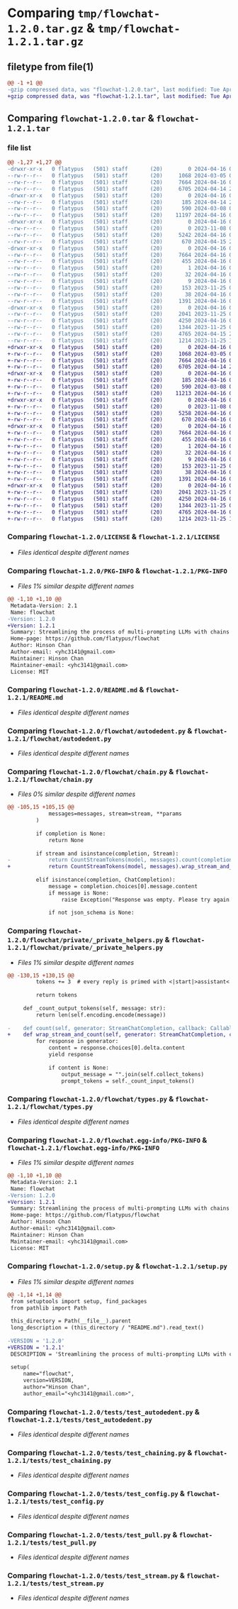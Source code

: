 # Comparing `tmp/flowchat-1.2.0.tar.gz` & `tmp/flowchat-1.2.1.tar.gz`

## filetype from file(1)

```diff
@@ -1 +1 @@
-gzip compressed data, was "flowchat-1.2.0.tar", last modified: Tue Apr 16 02:26:16 2024, max compression
+gzip compressed data, was "flowchat-1.2.1.tar", last modified: Tue Apr 16 02:45:47 2024, max compression
```

## Comparing `flowchat-1.2.0.tar` & `flowchat-1.2.1.tar`

### file list

```diff
@@ -1,27 +1,27 @@
-drwxr-xr-x   0 flatypus   (501) staff       (20)        0 2024-04-16 02:26:16.787717 flowchat-1.2.0/
--rw-r--r--   0 flatypus   (501) staff       (20)     1068 2024-03-05 00:02:48.000000 flowchat-1.2.0/LICENSE
--rw-r--r--   0 flatypus   (501) staff       (20)     7664 2024-04-16 02:26:16.787505 flowchat-1.2.0/PKG-INFO
--rw-r--r--   0 flatypus   (501) staff       (20)     6705 2024-04-14 20:10:37.000000 flowchat-1.2.0/README.md
-drwxr-xr-x   0 flatypus   (501) staff       (20)        0 2024-04-16 02:26:16.784116 flowchat-1.2.0/flowchat/
--rw-r--r--   0 flatypus   (501) staff       (20)      185 2024-04-14 20:12:59.000000 flowchat-1.2.0/flowchat/__init__.py
--rw-r--r--   0 flatypus   (501) staff       (20)      590 2024-03-08 00:59:53.000000 flowchat-1.2.0/flowchat/autodedent.py
--rw-r--r--   0 flatypus   (501) staff       (20)    11197 2024-04-16 02:23:59.000000 flowchat-1.2.0/flowchat/chain.py
-drwxr-xr-x   0 flatypus   (501) staff       (20)        0 2024-04-16 02:26:16.785193 flowchat-1.2.0/flowchat/private/
--rw-r--r--   0 flatypus   (501) staff       (20)        0 2023-11-08 02:00:20.000000 flowchat-1.2.0/flowchat/private/__init__.py
--rw-r--r--   0 flatypus   (501) staff       (20)     5242 2024-04-16 02:23:27.000000 flowchat-1.2.0/flowchat/private/_private_helpers.py
--rw-r--r--   0 flatypus   (501) staff       (20)      670 2024-04-15 23:52:59.000000 flowchat-1.2.0/flowchat/types.py
-drwxr-xr-x   0 flatypus   (501) staff       (20)        0 2024-04-16 02:26:16.787219 flowchat-1.2.0/flowchat.egg-info/
--rw-r--r--   0 flatypus   (501) staff       (20)     7664 2024-04-16 02:26:16.000000 flowchat-1.2.0/flowchat.egg-info/PKG-INFO
--rw-r--r--   0 flatypus   (501) staff       (20)      455 2024-04-16 02:26:16.000000 flowchat-1.2.0/flowchat.egg-info/SOURCES.txt
--rw-r--r--   0 flatypus   (501) staff       (20)        1 2024-04-16 02:26:16.000000 flowchat-1.2.0/flowchat.egg-info/dependency_links.txt
--rw-r--r--   0 flatypus   (501) staff       (20)       32 2024-04-16 02:26:16.000000 flowchat-1.2.0/flowchat.egg-info/requires.txt
--rw-r--r--   0 flatypus   (501) staff       (20)        9 2024-04-16 02:26:16.000000 flowchat-1.2.0/flowchat.egg-info/top_level.txt
--rw-r--r--   0 flatypus   (501) staff       (20)      153 2023-11-25 09:49:08.000000 flowchat-1.2.0/pyproject.toml
--rw-r--r--   0 flatypus   (501) staff       (20)       38 2024-04-16 02:26:16.787773 flowchat-1.2.0/setup.cfg
--rw-r--r--   0 flatypus   (501) staff       (20)     1391 2024-04-16 02:26:01.000000 flowchat-1.2.0/setup.py
-drwxr-xr-x   0 flatypus   (501) staff       (20)        0 2024-04-16 02:26:16.786661 flowchat-1.2.0/tests/
--rw-r--r--   0 flatypus   (501) staff       (20)     2041 2023-11-25 09:35:06.000000 flowchat-1.2.0/tests/test_autodedent.py
--rw-r--r--   0 flatypus   (501) staff       (20)     4250 2024-04-16 02:25:51.000000 flowchat-1.2.0/tests/test_chaining.py
--rw-r--r--   0 flatypus   (501) staff       (20)     1344 2023-11-25 07:32:30.000000 flowchat-1.2.0/tests/test_config.py
--rw-r--r--   0 flatypus   (501) staff       (20)     4765 2024-04-15 23:12:53.000000 flowchat-1.2.0/tests/test_pull.py
--rw-r--r--   0 flatypus   (501) staff       (20)     1214 2023-11-25 10:45:06.000000 flowchat-1.2.0/tests/test_stream.py
+drwxr-xr-x   0 flatypus   (501) staff       (20)        0 2024-04-16 02:45:47.553590 flowchat-1.2.1/
+-rw-r--r--   0 flatypus   (501) staff       (20)     1068 2024-03-05 00:02:48.000000 flowchat-1.2.1/LICENSE
+-rw-r--r--   0 flatypus   (501) staff       (20)     7664 2024-04-16 02:45:47.553359 flowchat-1.2.1/PKG-INFO
+-rw-r--r--   0 flatypus   (501) staff       (20)     6705 2024-04-14 20:10:37.000000 flowchat-1.2.1/README.md
+drwxr-xr-x   0 flatypus   (501) staff       (20)        0 2024-04-16 02:45:47.549507 flowchat-1.2.1/flowchat/
+-rw-r--r--   0 flatypus   (501) staff       (20)      185 2024-04-16 02:26:44.000000 flowchat-1.2.1/flowchat/__init__.py
+-rw-r--r--   0 flatypus   (501) staff       (20)      590 2024-03-08 00:59:53.000000 flowchat-1.2.1/flowchat/autodedent.py
+-rw-r--r--   0 flatypus   (501) staff       (20)    11213 2024-04-16 02:44:33.000000 flowchat-1.2.1/flowchat/chain.py
+drwxr-xr-x   0 flatypus   (501) staff       (20)        0 2024-04-16 02:45:47.550834 flowchat-1.2.1/flowchat/private/
+-rw-r--r--   0 flatypus   (501) staff       (20)        0 2023-11-08 02:00:20.000000 flowchat-1.2.1/flowchat/private/__init__.py
+-rw-r--r--   0 flatypus   (501) staff       (20)     5258 2024-04-16 02:44:33.000000 flowchat-1.2.1/flowchat/private/_private_helpers.py
+-rw-r--r--   0 flatypus   (501) staff       (20)      670 2024-04-16 02:44:31.000000 flowchat-1.2.1/flowchat/types.py
+drwxr-xr-x   0 flatypus   (501) staff       (20)        0 2024-04-16 02:45:47.553045 flowchat-1.2.1/flowchat.egg-info/
+-rw-r--r--   0 flatypus   (501) staff       (20)     7664 2024-04-16 02:45:47.000000 flowchat-1.2.1/flowchat.egg-info/PKG-INFO
+-rw-r--r--   0 flatypus   (501) staff       (20)      455 2024-04-16 02:45:47.000000 flowchat-1.2.1/flowchat.egg-info/SOURCES.txt
+-rw-r--r--   0 flatypus   (501) staff       (20)        1 2024-04-16 02:45:47.000000 flowchat-1.2.1/flowchat.egg-info/dependency_links.txt
+-rw-r--r--   0 flatypus   (501) staff       (20)       32 2024-04-16 02:45:47.000000 flowchat-1.2.1/flowchat.egg-info/requires.txt
+-rw-r--r--   0 flatypus   (501) staff       (20)        9 2024-04-16 02:45:47.000000 flowchat-1.2.1/flowchat.egg-info/top_level.txt
+-rw-r--r--   0 flatypus   (501) staff       (20)      153 2023-11-25 09:49:08.000000 flowchat-1.2.1/pyproject.toml
+-rw-r--r--   0 flatypus   (501) staff       (20)       38 2024-04-16 02:45:47.553647 flowchat-1.2.1/setup.cfg
+-rw-r--r--   0 flatypus   (501) staff       (20)     1391 2024-04-16 02:45:36.000000 flowchat-1.2.1/setup.py
+drwxr-xr-x   0 flatypus   (501) staff       (20)        0 2024-04-16 02:45:47.552482 flowchat-1.2.1/tests/
+-rw-r--r--   0 flatypus   (501) staff       (20)     2041 2023-11-25 09:35:06.000000 flowchat-1.2.1/tests/test_autodedent.py
+-rw-r--r--   0 flatypus   (501) staff       (20)     4250 2024-04-16 02:44:31.000000 flowchat-1.2.1/tests/test_chaining.py
+-rw-r--r--   0 flatypus   (501) staff       (20)     1344 2023-11-25 07:32:30.000000 flowchat-1.2.1/tests/test_config.py
+-rw-r--r--   0 flatypus   (501) staff       (20)     4765 2024-04-16 02:44:31.000000 flowchat-1.2.1/tests/test_pull.py
+-rw-r--r--   0 flatypus   (501) staff       (20)     1214 2023-11-25 10:45:06.000000 flowchat-1.2.1/tests/test_stream.py
```

### Comparing `flowchat-1.2.0/LICENSE` & `flowchat-1.2.1/LICENSE`

 * *Files identical despite different names*

### Comparing `flowchat-1.2.0/PKG-INFO` & `flowchat-1.2.1/PKG-INFO`

 * *Files 1% similar despite different names*

```diff
@@ -1,10 +1,10 @@
 Metadata-Version: 2.1
 Name: flowchat
-Version: 1.2.0
+Version: 1.2.1
 Summary: Streamlining the process of multi-prompting LLMs with chains
 Home-page: https://github.com/flatypus/flowchat
 Author: Hinson Chan
 Author-email: <yhc3141@gmail.com>
 Maintainer: Hinson Chan
 Maintainer-email: <yhc3141@gmail.com>
 License: MIT
```

### Comparing `flowchat-1.2.0/README.md` & `flowchat-1.2.1/README.md`

 * *Files identical despite different names*

### Comparing `flowchat-1.2.0/flowchat/autodedent.py` & `flowchat-1.2.1/flowchat/autodedent.py`

 * *Files identical despite different names*

### Comparing `flowchat-1.2.0/flowchat/chain.py` & `flowchat-1.2.1/flowchat/chain.py`

 * *Files 0% similar despite different names*

```diff
@@ -105,15 +105,15 @@
             messages=messages, stream=stream, **params
         )
 
         if completion is None:
             return None
 
         if stream and isinstance(completion, Stream):
-            return CountStreamTokens(model, messages).count(completion, self._add_token_count)
+            return CountStreamTokens(model, messages).wrap_stream_and_count(completion, self._add_token_count)
 
         elif isinstance(completion, ChatCompletion):
             message = completion.choices[0].message.content
             if message is None:
                 raise Exception("Response was empty. Please try again.")
 
             if not json_schema is None:
```

### Comparing `flowchat-1.2.0/flowchat/private/_private_helpers.py` & `flowchat-1.2.1/flowchat/private/_private_helpers.py`

 * *Files 1% similar despite different names*

```diff
@@ -130,15 +130,15 @@
         tokens += 3  # every reply is primed with <|start|>assistant<|message|>
 
         return tokens
 
     def _count_output_tokens(self, message: str):
         return len(self.encoding.encode(message))
 
-    def count(self, generator: StreamChatCompletion, callback: Callable[[int, int], None]):
+    def wrap_stream_and_count(self, generator: StreamChatCompletion, callback: Callable[[int, int], None]):
         for response in generator:
             content = response.choices[0].delta.content
             yield response
 
             if content is None:
                 output_message = "".join(self.collect_tokens)
                 prompt_tokens = self._count_input_tokens()
```

### Comparing `flowchat-1.2.0/flowchat/types.py` & `flowchat-1.2.1/flowchat/types.py`

 * *Files identical despite different names*

### Comparing `flowchat-1.2.0/flowchat.egg-info/PKG-INFO` & `flowchat-1.2.1/flowchat.egg-info/PKG-INFO`

 * *Files 1% similar despite different names*

```diff
@@ -1,10 +1,10 @@
 Metadata-Version: 2.1
 Name: flowchat
-Version: 1.2.0
+Version: 1.2.1
 Summary: Streamlining the process of multi-prompting LLMs with chains
 Home-page: https://github.com/flatypus/flowchat
 Author: Hinson Chan
 Author-email: <yhc3141@gmail.com>
 Maintainer: Hinson Chan
 Maintainer-email: <yhc3141@gmail.com>
 License: MIT
```

### Comparing `flowchat-1.2.0/setup.py` & `flowchat-1.2.1/setup.py`

 * *Files 1% similar despite different names*

```diff
@@ -1,14 +1,14 @@
 from setuptools import setup, find_packages
 from pathlib import Path
 
 this_directory = Path(__file__).parent
 long_description = (this_directory / "README.md").read_text()
 
-VERSION = '1.2.0'
+VERSION = '1.2.1'
 DESCRIPTION = 'Streamlining the process of multi-prompting LLMs with chains'
 
 setup(
     name="flowchat",
     version=VERSION,
     author="Hinson Chan",
     author_email="<yhc3141@gmail.com>",
```

### Comparing `flowchat-1.2.0/tests/test_autodedent.py` & `flowchat-1.2.1/tests/test_autodedent.py`

 * *Files identical despite different names*

### Comparing `flowchat-1.2.0/tests/test_chaining.py` & `flowchat-1.2.1/tests/test_chaining.py`

 * *Files identical despite different names*

### Comparing `flowchat-1.2.0/tests/test_config.py` & `flowchat-1.2.1/tests/test_config.py`

 * *Files identical despite different names*

### Comparing `flowchat-1.2.0/tests/test_pull.py` & `flowchat-1.2.1/tests/test_pull.py`

 * *Files identical despite different names*

### Comparing `flowchat-1.2.0/tests/test_stream.py` & `flowchat-1.2.1/tests/test_stream.py`

 * *Files identical despite different names*

